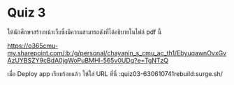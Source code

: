 # Quiz 3

ให้นักศึกษาสร้างหน้าเว็บซึ่งมีความสามารถดังที่ได้อธิบายในไฟล์ pdf นี้

https://o365cmu-my.sharepoint.com/:b:/g/personal/chayanin_s_cmu_ac_th1/EbyuqawnOvxGvAzUYBSZY9cBdA0jgWoPuBMHl-565v0UDg?e=TgNTzQ

เมื่อ Deploy app เรียบร้อยแล้ว ให้ใส่ URL ที่นี่ :quiz03-630610741rebuild.surge.sh/
